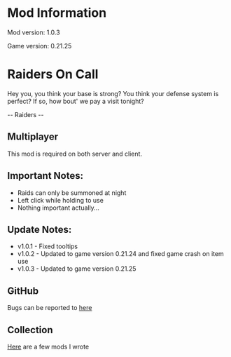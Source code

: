 # Mod Information

Mod version: 1.0.3

Game version: 0.21.25

# Raiders On Call

Hey you, you think your base is strong?
You think your defense system is perfect?
If so, how bout' we pay a visit tonight?

-- Raiders -- 

## Multiplayer

This mod is required on both server and client.

## Important Notes:

- Raids can only be summoned at night
- Left click while holding to use
- Nothing important actually...

## Update Notes:
- v1.0.1 - Fixed tooltips
- v1.0.2 - Updated to game version 0.21.24 and fixed game crash on item use
- v1.0.3 - Updated to game version 0.21.25

## GitHub

Bugs can be reported to [here](https://github.com/dianchia/RaidersOnCall/issues)

## Collection

[Here](https://github.com/dianchia/Necesse-Mods) are a few mods I wrote
